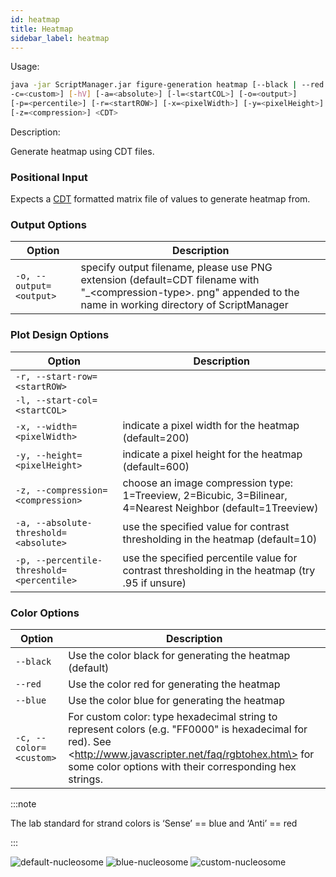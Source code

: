 ```yaml
---
id: heatmap
title: Heatmap
sidebar_label: heatmap
---
```


Usage:
```bash
java -jar ScriptManager.jar figure-generation heatmap [--black | --red | --blue |
-c=<custom>] [-hV] [-a=<absolute>] [-l=<startCOL>] [-o=<output>]
[-p=<percentile>] [-r=<startROW>] [-x=<pixelWidth>] [-y=<pixelHeight>]
[-z=<compression>] <CDT>
```

Description:

Generate heatmap using CDT files.


### Positional Input

Expects a [CDT][cdt-format] formatted matrix file of values to generate heatmap from.


### Output Options

| Option | Description |
| ------ | ----------- |
| `-o, --output=<output>` | specify output filename, please use PNG extension (default=CDT filename with "_\<compression-type\>. png" appended to the name in working directory of ScriptManager |


### Plot Design Options

| Option | Description |
| ------ | ----------- |
| `-r, --start-row=<startROW>` |  |
| `-l, --start-col=<startCOL>` |  |
| `-x, --width=<pixelWidth>` | indicate a pixel width for the heatmap (default=200) |
| `-y, --height=<pixelHeight>` | indicate a pixel height for the heatmap (default=600) |
| `-z, --compression=<compression>` | choose an image compression type: 1=Treeview, 2=Bicubic, 3=Bilinear, 4=Nearest Neighbor (default=1Treeview) |
| `-a, --absolute-threshold=<absolute>` | use the specified value for contrast thresholding in the heatmap (default=10) |
| `-p, --percentile-threshold=<percentile>` | use the specified percentile value for contrast thresholding in the heatmap (try .95 if unsure) |



### Color Options

| Option | Description |
| ------ | ----------- |
| `--black` | Use the color black for generating the heatmap (default) |
| `--red` | Use the color red for generating the heatmap |
| `--blue` | Use the color blue for generating the heatmap |
| `-c, --color=<custom>` | For custom color: type hexadecimal string to represent colors (e.g. "FF0000" is hexadecimal for red). See \<http://www.javascripter.net/faq/rgbtohex.htm\> for some color options with their corresponding hex strings. |

:::note

The lab standard for strand colors is ‘Sense’ == blue and ‘Anti’ == red

:::


![default-nucleosome] ![blue-nucleosome] ![custom-nucleosome]



[color-hex-url]:http://www.javascripter.net/faq/rgbtohex.htm

[cdt-format]:file-format.md
[png-format]:file-format.md

[default-nucleosome]:../static/md-img/default_nucleosome.png
[blue-nucleosome]:../static/md-img/blue_nucleosome.png
[custom-nucleosome]:../static/md-img/custom_nucleosome.png
